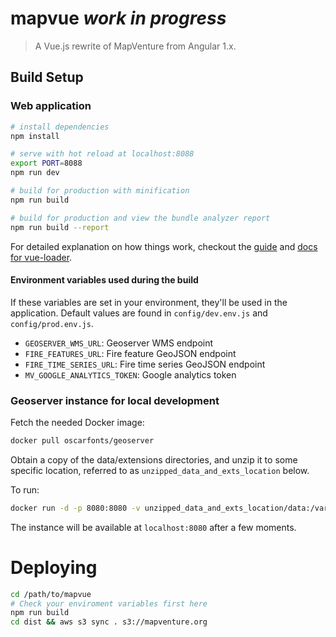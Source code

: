 # mapvue _work in progress_

> A Vue.js rewrite of MapVenture from Angular 1.x.

## Build Setup

### Web application

``` bash
# install dependencies
npm install

# serve with hot reload at localhost:8088
export PORT=8088
npm run dev

# build for production with minification
npm run build

# build for production and view the bundle analyzer report
npm run build --report
```

For detailed explanation on how things work, checkout the [guide](http://vuejs-templates.github.io/webpack/) and [docs for vue-loader](http://vuejs.github.io/vue-loader).

#### Environment variables used during the build

If these variables are set in your environment, they'll be used in the application.  Default values are found in `config/dev.env.js` and `config/prod.env.js`.

 * `GEOSERVER_WMS_URL`: Geoserver WMS endpoint
 * `FIRE_FEATURES_URL`: Fire feature GeoJSON endpoint
 * `FIRE_TIME_SERIES_URL`: Fire time series GeoJSON endpoint
 * `MV_GOOGLE_ANALYTICS_TOKEN`: Google analytics token

### Geoserver instance for local development

Fetch the needed Docker image:

```bash
docker pull oscarfonts/geoserver
```

Obtain a copy of the data/extensions directories, and unzip it to some specific location, referred to as `unzipped_data_and_exts_location` below.

To run:

``` bash
docker run -d -p 8080:8080 -v unzipped_data_and_exts_location/data:/var/local/geoserver -v unzipped_data_and_exts_location/exts:/var/local/geoserver-exts/ --name=geoserver oscarfonts/geoserver
```

The instance will be available at `localhost:8080` after a few moments.

# Deploying

```bash
cd /path/to/mapvue
# Check your enviroment variables first here
npm run build
cd dist && aws s3 sync . s3://mapventure.org
```
